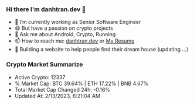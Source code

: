 ### Hi there I'm danhtran.dev 👋

- 🔭 I’m currently working as Senior Software Engineer
- 😄 But have a passion on crypto projects
- 💬 Ask me about Android, Crypto, Running 
- 📫 How to reach me: <a href="https://danhtran.dev" target="_blank">danhtran.dev</a> or <a href="Dan-Resume.pdf" target="_blank">My Resume</a>
- 🌱 Building a website to help people find their dream house (updating ...)

### Crypto Market Summarize
- Active Crypto: 12337
- % Market Cap: BTC 39.64% | ETH 17.22% | BNB 4.67%
- Total Market Cap Changed 24h: -0.16%
- Updated At: 2/13/2023, 6:21:04 AM
